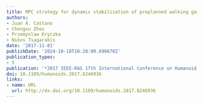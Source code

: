 ```yaml
---
title: MPC strategy for dynamic stabilization of preplanned walking gaits
authors:
- Juan A. Castano
- Chengxu Zhou
- Przemyslaw Kryczka
- Nikos Tsagarakis
date: '2017-11-01'
publishDate: '2024-10-18T10:28:09.690670Z'
publication_types:
- 5
publication: '*2017 IEEE-RAS 17th International Conference on Humanoid Robotics (Humanoids)*'
doi: 10.1109/humanoids.2017.8246936
links:
- name: URL
  url: http://dx.doi.org/10.1109/humanoids.2017.8246936
---
```

